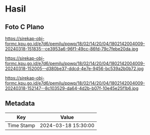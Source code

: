 # Hasil

## Foto C Plano

https://sirekap-obj-formc.kpu.go.id/e7d6/pemilu/ppwp/18/02/14/20/04/1802142004009-20240318-151835--ce3953a6-96f1-49cc-86fd-79c7febe20da.jpg

https://sirekap-obj-formc.kpu.go.id/e7d6/pemilu/ppwp/18/02/14/20/04/1802142004009-20240318-152005--d380be37-ddcd-4e7e-9456-bc539a2b0b72.jpg

https://sirekap-obj-formc.kpu.go.id/e7d6/pemilu/ppwp/18/02/14/20/04/1802142004009-20240318-152147--8c103529-da64-4d2b-b07f-10e45e25f1b6.jpg


## Metadata

| Key        | Value               |
| ---------- | ------------------- |
| Time Stamp | 2024-03-18 15:30:00 |



